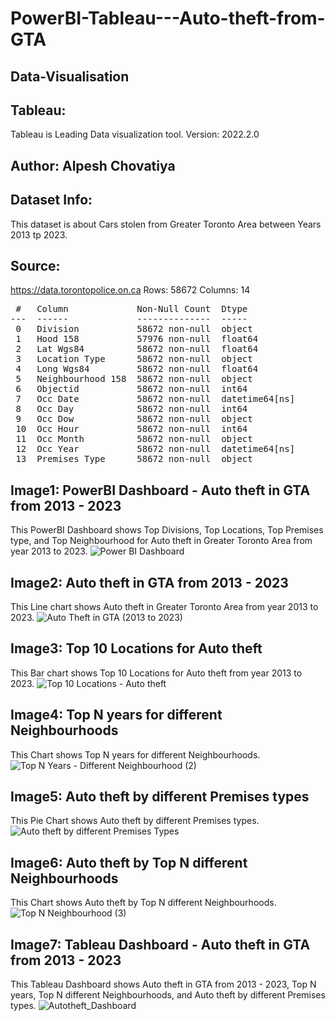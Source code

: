 # PowerBI-Tableau---Auto-theft-from-GTA
## Data-Visualisation
## Tableau:
Tableau is Leading Data visualization tool.
Version: 2022.2.0
## Author: Alpesh Chovatiya
## Dataset Info:
This dataset is about Cars stolen from Greater Toronto Area between Years 2013 tp 2023.
## Source: 
https://data.torontopolice.on.ca
Rows: 58672
Columns: 14 
<pre>
 #   Column             Non-Null Count  Dtype         
---  ------             --------------  -----         
 0   Division           58672 non-null  object        
 1   Hood 158           57976 non-null  float64       
 2   Lat Wgs84          58672 non-null  float64       
 3   Location Type      58672 non-null  object        
 4   Long Wgs84         58672 non-null  float64       
 5   Neighbourhood 158  58672 non-null  object        
 6   Objectid           58672 non-null  int64         
 7   Occ Date           58672 non-null  datetime64[ns]
 8   Occ Day            58672 non-null  int64         
 9   Occ Dow            58672 non-null  object        
 10  Occ Hour           58672 non-null  int64         
 11  Occ Month          58672 non-null  object        
 12  Occ Year           58672 non-null  datetime64[ns]
 13  Premises Type      58672 non-null  object
</pre>

## Image1: PowerBI Dashboard - Auto theft in GTA from 2013 - 2023
This PowerBI Dashboard shows Top Divisions, Top Locations, Top Premises type, and Top Neighbourhood for Auto theft in Greater Toronto Area from year 2013 to 2023. 
![Power BI Dashboard](https://github.com/user-attachments/assets/bcd5f80f-3a6f-4cde-9a09-fc0a59a9e2fa)

## Image2: Auto theft in GTA from 2013 - 2023
This Line chart shows Auto theft in Greater Toronto Area from year 2013 to 2023. 
![Auto Theft in GTA (2013 to 2023)](https://github.com/user-attachments/assets/4d3cdf14-9adc-4ff9-9c8a-49e843df16dc)

## Image3: Top 10 Locations for Auto theft
This Bar chart shows Top 10 Locations for Auto theft from year 2013 to 2023.
![Top 10 Locations - Auto theft](https://github.com/user-attachments/assets/732401f0-5e82-4789-a3d6-dae34e187edf)

## Image4: Top N years for different Neighbourhoods
This Chart shows Top N years for different Neighbourhoods. 
![Top N Years - Different Neighbourhood (2)](https://github.com/user-attachments/assets/d2c429cf-f151-4e38-8c16-8e853b7e8099)

## Image5: Auto theft by different Premises types
This Pie Chart shows Auto theft by different Premises types.
![Auto theft by different Premises Types](https://github.com/user-attachments/assets/dc8ccbd1-139c-4851-8e9e-d836c4a3256e)

## Image6: Auto theft by Top N different Neighbourhoods
This Chart shows Auto theft by Top N different Neighbourhoods. 
![Top N Neighbourhood (3)](https://github.com/user-attachments/assets/88e302e9-3a75-4358-87cc-52f0034b4400)

## Image7: Tableau Dashboard - Auto theft in GTA from 2013 - 2023
This Tableau Dashboard shows Auto theft in GTA from 2013 - 2023, Top N years, Top N different Neighbourhoods, and Auto theft by different Premises types.
![Autotheft_Dashboard](https://github.com/user-attachments/assets/3dba5e6c-7685-450a-a515-ae1ac6f3d5cb)

